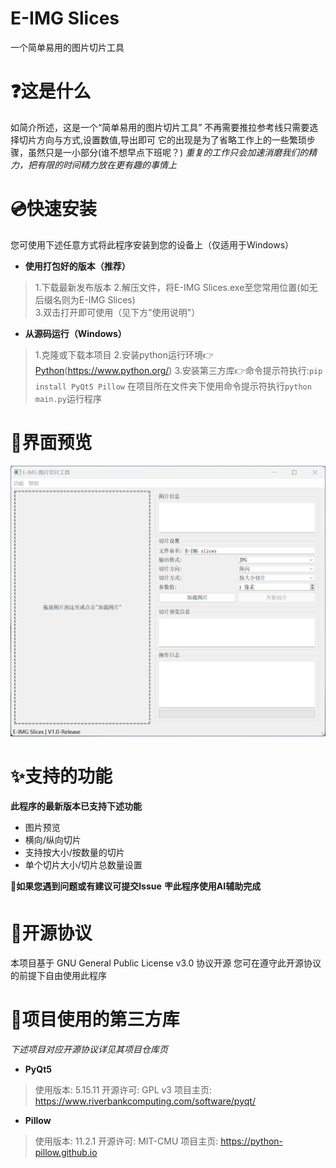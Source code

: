 # E-IMG Slices

一个简单易用的图片切片工具

# ❓这是什么

如简介所述，这是一个“简单易用的图片切片工具”
不再需要推拉参考线只需要选择切片方向与方式,设置数值,导出即可
它的出现是为了省略工作上的一些繁琐步骤，虽然只是一小部分(谁不想早点下班呢？)
*重复的工作只会加速消磨我们的精力，把有限的时间精力放在更有趣的事情上*

# 💿快速安装

您可使用下述任意方式将此程序安装到您的设备上（仅适用于Windows）

- **使用打包好的版本（推荐）**
> 1.下载最新发布版本
> 2.解压文件，将E-IMG Slices.exe至您常用位置(如无后缀名则为E-IMG Slices)  
> 3.双击打开即可使用（见下方"使用说明"）  
- **从源码运行（Windows）**
>  1.克隆或下载本项目
>  2.安装python运行环境👉[Python](https://www.runoob.com)(https://www.python.org/)
> 3.安装第三方库👉命令提示符执行:`pip install PyQt5 Pillow`
> 在项目所在文件夹下使用命令提示符执行`python main.py`运行程序

# 🔦界面预览
![图片预览区域](./Markdown_images/App.png)

# ✨支持的功能
**此程序的最新版本已支持下述功能**
- 图片预览
- 横向/纵向切片
- 支持按大小/按数量的切片
- 单个切片大小/切片总数量设置

**🐛如果您遇到问题或有建议可提交Issue**
**🪧此程序使用AI辅助完成**

# 📃开源协议
本项目基于 GNU General Public License v3.0 协议开源
您可在遵守此开源协议的前提下自由使用此程序

# 📕项目使用的第三方库
*下述项目对应开源协议详见其项目仓库页*
- **PyQt5**
>   使用版本: 5.15.11
>   开源许可: GPL v3
>   项目主页: https://www.riverbankcomputing.com/software/pyqt/
- **Pillow**
>   使用版本: 11.2.1
>   开源许可: MIT-CMU
>   项目主页: https://python-pillow.github.io
